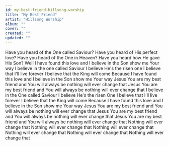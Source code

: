 ```yaml
---
id: my-best-friend-hillsong-worship
title: "My Best Friend"
artist: "Hillsong Worship"
album: ""
cover: ""
created: ""
updated: ""
---
```


Have you heard of the One called Saviour?
Have you heard of His perfect love?
Have you heard of the One in Heaven?
Have you heard how He gave His Son?
Well I have found this love and I believe in the Son show me Your way
I believe in the one called Saviour
I believe He's the risen one
I believe that I'll live forever
I believe that the King will come
Because I have found this love and I believe in the Son show me Your way
Jesus You are my best friend and You will always be nothing will ever change that
Jesus You are my best friend and You will always be nothing will ever change that
I believe in the One called Saviour
I believe He's the risen One
I believe that I'll live forever
I believe that the King will come
Because I have found this love and I believe in the Son show me Your way
Jesus You are my best friend and You will always be nothing will ever change that
Jesus You are my best friend and You will always be nothing will ever change that
Jesus You are my best friend and You will always be nothing will ever change that
Nothing will ever change that
Nothing will ever change that
Nothing will ever change that
Nothing will ever change that
Nothing will ever change that
Nothing will ever change that